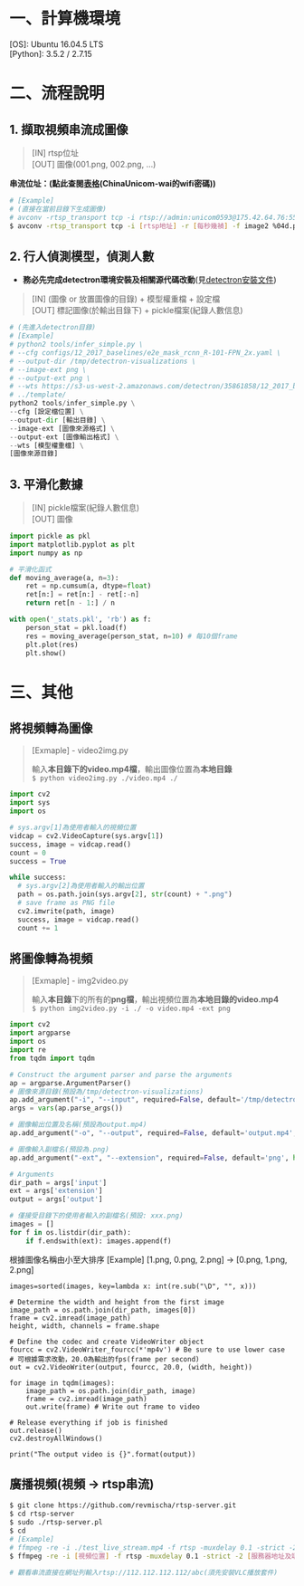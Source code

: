 # 一、計算機環境
[OS]: Ubuntu 16.04.5 LTS  
[Python]: 3.5.2 / 2.7.15

# 二、流程說明
## 1. 擷取視頻串流成圖像
> [IN]  rtsp位址  
> [OUT] 圖像(001.png, 002.png, ...)

**串流位址：(點此查閱[表格](../assets/rtsp_address.xlsx)(ChinaUnicom-wai的wifi密碼))**

```bash
# [Example]
# (直接在當前目錄下生成圖像)
# avconv -rtsp_transport tcp -i rtsp://admin:unicom0593@175.42.64.76:554/Streaming/Channels/301 -r 30 -f image2 %04d.png
$ avconv -rtsp_transport tcp -i [rtsp地址] -r [每秒幾禎] -f image2 %04d.png
```

## 2. 行人偵測模型，偵測人數
* **務必先完成detectron環境安裝及相關源代碼改動**(見[detectron安裝文件](object_detection.md))
> [IN]  (圖像 or 放置圖像的目錄) + 模型權重檔 + 設定檔  
> [OUT] 標記圖像(於輸出目錄下) + pickle檔案(紀錄人數信息)

```python
# (先進入detectron目錄)
# [Example]
# python2 tools/infer_simple.py \
# --cfg configs/12_2017_baselines/e2e_mask_rcnn_R-101-FPN_2x.yaml \
# --output-dir /tmp/detectron-visualizations \
# --image-ext png \
# --output-ext png \
# --wts https://s3-us-west-2.amazonaws.com/detectron/35861858/12_2017_baselines/e2e_mask_rcnn_R-101-FPN_2x.yaml.02_32_51.#SgT4y1cO/output/train/coco_2014_train:coco_2014_valminusminival/generalized_rcnn/model_final.pkl \
# ../template/
python2 tools/infer_simple.py \
--cfg [設定檔位置] \
--output-dir [輸出目錄] \
--image-ext [圖像來源格式] \
--output-ext [圖像輸出格式] \
--wts [模型權重檔] \
[圖像來源目錄]
```

## 3. 平滑化數據
> [IN]  pickle檔案(紀錄人數信息)  
> [OUT] 圖像

```python
import pickle as pkl
import matplotlib.pyplot as plt
import numpy as np

# 平滑化函式
def moving_average(a, n=3):
    ret = np.cumsum(a, dtype=float)
    ret[n:] = ret[n:] - ret[:-n]
    return ret[n - 1:] / n

with open('_stats.pkl', 'rb') as f:
    person_stat = pkl.load(f)
    res = moving_average(person_stat, n=10) # 每10個frame
    plt.plot(res)
    plt.show()

```

# 三、其他
## 將視頻轉為圖像
> [Exmaple] - video2img.py  
> 
> 輸入**本目錄下的video.mp4檔**，輸出圖像位置為**本地目錄**  
> `$ python video2img.py ./video.mp4 ./`  

```python
import cv2
import sys
import os

# sys.argv[1]為使用者輸入的視頻位置
vidcap = cv2.VideoCapture(sys.argv[1])
success, image = vidcap.read()
count = 0
success = True

while success:
  # sys.argv[2]為使用者輸入的輸出位置
  path = os.path.join(sys.argv[2], str(count) + ".png")
  # save frame as PNG file
  cv2.imwrite(path, image)
  success, image = vidcap.read()
  count += 1

```

## 將圖像轉為視頻
> [Exmaple] - img2video.py  
> 
> 輸入**本目錄**下的所有的**png檔**，輸出視頻位置為**本地目錄的video.mp4**  
> `$ python img2video.py -i ./ -o video.mp4 -ext png`  

```python
import cv2
import argparse
import os
import re
from tqdm import tqdm

# Construct the argument parser and parse the arguments
ap = argparse.ArgumentParser()
# 圖像來源目錄(預設為/tmp/detectron-visualizations)
ap.add_argument("-i", "--input", required=False, default='/tmp/detectron-visualizations', help="Input images directory")
args = vars(ap.parse_args())

# 圖像輸出位置及名稱(預設為output.mp4)
ap.add_argument("-o", "--output", required=False, default='output.mp4', help="output video file")

# 圖像輸入副檔名(預設為.png)
ap.add_argument("-ext", "--extension", required=False, default='png', help="extension name. default is 'png'.")

# Arguments
dir_path = args['input']
ext = args['extension']
output = args['output']

# 僅接受目錄下的使用者輸入的副檔名(預設: xxx.png)
images = []
for f in os.listdir(dir_path):
    if f.endswith(ext): images.append(f)

```
  根據圖像名稱由小至大排序
  [Example]
    [1.png, 0.png, 2.png] -> [0.png, 1.png, 2.png]
```
images=sorted(images, key=lambda x: int(re.sub("\D", "", x)))

# Determine the width and height from the first image
image_path = os.path.join(dir_path, images[0])
frame = cv2.imread(image_path)
height, width, channels = frame.shape

# Define the codec and create VideoWriter object
fourcc = cv2.VideoWriter_fourcc(*'mp4v') # Be sure to use lower case
# 可根據需求改動，20.0為輸出的fps(frame per second)
out = cv2.VideoWriter(output, fourcc, 20.0, (width, height))

for image in tqdm(images):
    image_path = os.path.join(dir_path, image)
    frame = cv2.imread(image_path)
    out.write(frame) # Write out frame to video

# Release everything if job is finished
out.release()
cv2.destroyAllWindows()

print("The output video is {}".format(output))
```

## 廣播視頻(視頻 -> rtsp串流)
```bash
$ git clone https://github.com/revmischa/rtsp-server.git
$ cd rtsp-server
$ sudo ./rtsp-server.pl
$ cd
# [Example]
# ffmpeg -re -i ./test_live_stream.mp4 -f rtsp -muxdelay 0.1 -strict -2 rtsp://112.112.112.112:5545/abc
$ ffmpeg -re -i [視頻位置] -f rtsp -muxdelay 0.1 -strict -2 [服務器地址及端口]

# 觀看串流直接在網址列輸入rtsp://112.112.112.112/abc(須先安裝VLC播放套件)
```

